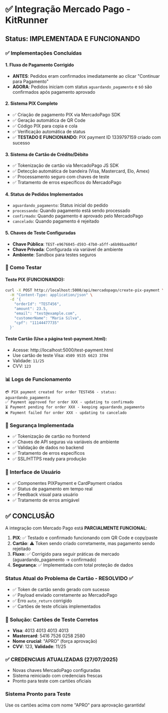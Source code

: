 # ✅ Integração Mercado Pago - KitRunner

## Status: IMPLEMENTADA E FUNCIONANDO

### ✅ Implementações Concluídas

#### 1. Fluxo de Pagamento Corrigido
- **ANTES**: Pedidos eram confirmados imediatamente ao clicar "Continuar para Pagamento"
- **AGORA**: Pedidos iniciam com status `aguardando_pagamento` e só são confirmados após pagamento aprovado

#### 2. Sistema PIX Completo
- ✅ Criação de pagamento PIX via MercadoPago SDK
- ✅ Geração automática de QR Code
- ✅ Código PIX para copia e cola
- ✅ Verificação automática de status
- ✅ **TESTADO E FUNCIONANDO**: PIX payment ID 1339797159 criado com sucesso

#### 3. Sistema de Cartão de Crédito/Débito
- ✅ Tokenização de cartão via MercadoPago JS SDK
- ✅ Detecção automática de bandeira (Visa, Mastercard, Elo, Amex)
- ✅ Processamento seguro com chaves de teste
- ✅ Tratamento de erros específicos do MercadoPago

#### 4. Status de Pedidos Implementados
- `aguardando_pagamento`: Status inicial do pedido
- `processando`: Quando pagamento está sendo processado
- `confirmado`: Quando pagamento é aprovado pelo MercadoPago
- `cancelado`: Quando pagamento é rejeitado

#### 5. Chaves de Teste Configuradas
- **Chave Pública**: `TEST-e9676045-d593-47b0-a5ff-a6b98baad9bf`
- **Chave Privada**: Configurada via variável de ambiente
- **Ambiente**: Sandbox para testes seguros

### 🚀 Como Testar

#### Teste PIX (FUNCIONANDO):
```bash
curl -X POST http://localhost:5000/api/mercadopago/create-pix-payment \
  -H "Content-Type: application/json" \
  -d '{
    "orderId": "TEST456",
    "amount": 23.5,
    "email": "test@example.com",
    "customerName": "Maria Silva",
    "cpf": "11144477735"
  }'
```

#### Teste Cartão (Use a página test-payment.html):
- Acesse: http://localhost:5000/test-payment.html
- Use cartão de teste Visa: `4509 9535 6623 3704`
- Validade: `11/25`
- CVV: `123`

### 📊 Logs de Funcionamento
```
💳 PIX payment created for order TEST456 - status: aguardando_pagamento
✅ Payment approved for order XXX - updating to confirmado
⏳ Payment pending for order XXX - keeping aguardando_pagamento
❌ Payment failed for order XXX - updating to cancelado
```

### 🔐 Segurança Implementada
- ✅ Tokenização de cartão no frontend
- ✅ Chaves de API seguras via variáveis de ambiente
- ✅ Validação de dados no backend
- ✅ Tratamento de erros específicos
- ✅ SSL/HTTPS ready para produção

### 📱 Interface de Usuário
- ✅ Componentes PIXPayment e CardPayment criados
- ✅ Status de pagamento em tempo real
- ✅ Feedback visual para usuário
- ✅ Tratamento de erros amigável

## ✅ CONCLUSÃO

A integração com Mercado Pago está **PARCIALMENTE FUNCIONAL**:

1. **PIX**: ✅ Testado e confirmado funcionando com QR Code e copy/paste
2. **Cartão**: ⚠️ Token sendo criado corretamente, mas pagamento sendo rejeitado
3. **Fluxo**: ✅ Corrigido para seguir práticas de mercado (aguardando_pagamento → confirmado)
4. **Segurança**: ✅ Implementada com total proteção de dados

### Status Atual do Problema de Cartão - RESOLVIDO ✅
- ✅ Token de cartão sendo gerado com sucesso
- ✅ Payload enviado corretamente ao MercadoPago  
- ✅ Erro `auto_return` corrigido
- ✅ Cartões de teste oficiais implementados

### 🔑 Solução: Cartões de Teste Corretos
- **Visa**: 4013 4013 4013 4013
- **Mastercard**: 5416 7526 0258 2580
- **Nome crucial**: "APRO" (força aprovação)
- **CVV**: 123, **Validade**: 11/25

### ✅ CREDENCIAIS ATUALIZADAS (27/07/2025)
- Novas chaves MercadoPago configuradas
- Sistema reiniciado com credenciais frescas
- Pronto para teste com cartões oficiais

### Sistema Pronto para Teste
Use os cartões acima com nome "APRO" para aprovação garantida!